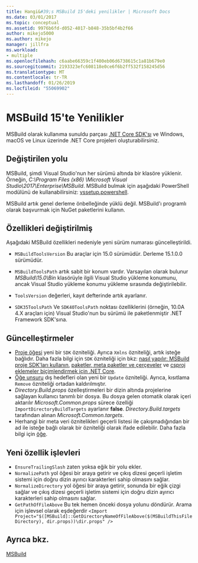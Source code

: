 ```yaml
---
title: Hangi&#39;s MSBuild 15'deki yenilikler | Microsoft Docs
ms.date: 03/01/2017
ms.topic: conceptual
ms.assetid: 9976b6fd-d052-4017-b848-35b5bf4b2f66
author: mikejo5000
ms.author: mikejo
manager: jillfra
ms.workload:
- multiple
ms.openlocfilehash: c6aabe66359c1f400eb06d6738615c1a81b679e0
ms.sourcegitcommit: 2193323efc608118e0ce6f6b2ff532f158245d56
ms.translationtype: MT
ms.contentlocale: tr-TR
ms.lasthandoff: 01/26/2019
ms.locfileid: "55069902"
---
```

# <a name="whats-new-in-msbuild-15"></a>MSBuild 15'te Yenilikler

MSBuild olarak kullanıma sunuldu parçası [.NET Core SDK'sı](https://www.microsoft.com/net/download/core) ve Windows, macOS ve Linux üzerinde .NET Core projeleri oluşturabilirsiniz.

## <a name="changed-path"></a>Değiştirilen yolu

 MSBuild, şimdi Visual Studio'nun her sürümü altında bir klasöre yüklenir. Örneğin, *C:\Program Files (x86) \Microsoft Visual Studio\2017\Enterprise\MSBuild*. MSBuild bulmak için aşağıdaki PowerShell modülünü de kullanabilirsiniz: [vssetup.powershell](https://github.com/Microsoft/vssetup.powershell).

 MSBuild artık genel derleme önbelleğinde yüklü değil. MSBuild'ı programlı olarak başvurmak için NuGet paketlerini kullanın.

## <a name="changed-properties"></a>Özellikleri değiştirilmiş

 Aşağıdaki MSBuild özellikleri nedeniyle yeni sürüm numarası güncelleştirildi.

- `MSBuildToolsVersion` Bu araçlar için 15.0 sürümüdür. Derleme 15.1.0.0 sürümüdür.

- `MSBuildToolsPath` artık sabit bir konum vardır. Varsayılan olarak bulunur *MSBuild\15.0\Bin* klasörüyle ilgili Visual Studio yükleme konumunu, ancak Visual Studio yükleme konumu yükleme sırasında değiştirilebilir.

- `ToolsVersion` değerleri, kayıt defterinde artık ayarlanır.

- `SDK35ToolsPath` Ve `SDK40ToolsPath` noktası özelliklerini (örneğin, 10.0A 4.X araçları için) Visual Studio'nun bu sürümü ile paketlenmiştir .NET Framework SDK'sına.

## <a name="updates"></a>Güncelleştirmeler
- [Proje öğesi](../msbuild/project-element-msbuild.md) yeni bir `SDK` özniteliği. Ayrıca `Xmlns` özniteliği, artık isteğe bağlıdır. Daha fazla bilgi için `SDK` özniteliği için bkz: [nasıl yapılır: MSBuild proje SDK'ları kullanın](../msbuild/how-to-use-project-sdk.md), [paketler, meta paketler ve çerçeveler](/dotnet/core/packages) ve [csproj eklemeler biçimlendirmek için .NET Core](/dotnet/core/tools/csproj).
- [Öğe unsuru](../msbuild/item-element-msbuild.md) dış hedefleri olan yeni bir `Update` özniteliği. Ayrıca, kısıtlama `Remove` özniteliği ortadan kaldırılmıştır.
- *Directory.Build.props* özelleştirmeleri bir dizin altında projelerine sağlayan kullanıcı tanımlı bir dosya. Bu dosya gelen otomatik olarak içeri aktarılır *Microsoft.Common.props* sürece özelliği `ImportDirectoryBuildTargets` ayarlanır **false**. *Directory.Build.targets* tarafından alınan *Microsoft.Common.targets*.
- Herhangi bir meta veri öznitelikleri geçerli listesi ile çakışmadığından bir ad ile isteğe bağlı olarak bir özniteliği olarak ifade edilebilir. Daha fazla bilgi için [öğe](../msbuild/item-element-msbuild.md).

## <a name="new-property-functions"></a>Yeni özellik işlevleri

- `EnsureTrailingSlash` zaten yoksa eğik bir yolu ekler.
- `NormalizePath` yol öğesi bir araya getirir ve çıkış dizesi geçerli işletim sistemi için doğru dizin ayırıcı karakterleri sahip olmasını sağlar.
- `NormalizeDirectory` yol öğesi bir araya getirir, sonunda bir eğik çizgi sağlar ve çıkış dizesi geçerli işletim sistemi için doğru dizin ayırıcı karakterleri sahip olmasını sağlar.
- `GetPathOfFileAbove` Bu tek hemen önceki dosya yolunu döndürür. Arama için işlevsel olarak eşdeğerdir `<Import Project="$([MSBuild]::GetDirectoryNameOfFileAbove($(MSBuildThisFileDirectory), dir.props))\dir.props" />`

## <a name="see-also"></a>Ayrıca bkz.
[MSBuild](../msbuild/msbuild.md)
